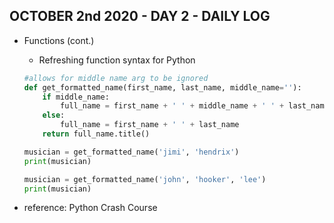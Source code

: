 ## OCTOBER 2nd 2020 - DAY 2 - DAILY LOG ##

* Functions (cont.)
    * Refreshing function syntax for Python

    ```python
    #allows for middle name arg to be ignored
    def get_formatted_name(first_name, last_name, middle_name=''):
        if middle_name:
            full_name = first_name + ' ' + middle_name + ' ' + last_name
        else:
            full_name = first_name + ' ' + last_name
        return full_name.title()

    musician = get_formatted_name('jimi', 'hendrix')
    print(musician)

    musician = get_formatted_name('john', 'hooker', 'lee')
    print(musician)
    ```


* reference: Python Crash Course 

